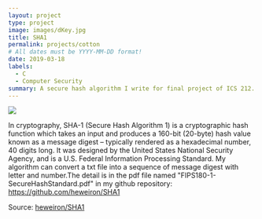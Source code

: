```yaml
---
layout: project
type: project
image: images/dKey.jpg
title: SHA1
permalink: projects/cotton
# All dates must be YYYY-MM-DD format!
date: 2019-03-18
labels:
  - C
  - Computer Security
summary: A secure hash algorithm I write for final project of ICS 212.
---
```


<img class="ui image" src="{{ site.baseurl }}/images/SHA1.jpg">


In cryptography, SHA-1 (Secure Hash Algorithm 1) is a cryptographic hash function which takes an input and produces a 160-bit (20-byte) hash value known as a message digest – typically rendered as a hexadecimal number, 40 digits long. 
It was designed by the United States National Security Agency, and is a U.S. Federal Information Processing Standard.
My algorithm can convert a txt file into a sequence of message digest with letter and number.The detail is in the pdf file named "FIPS180-1-SecureHashStandard.pdf" in my github repository: https://github.com/heweiron/SHA1

Source: <a href="https://github.com/heweiron/SHA1"><i class="large github icon"></i>heweiron/SHA1</a>


